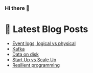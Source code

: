 ### Hi there 👋



# 📩 Latest Blog Posts 
<!-- BLOG-POST-LIST:START -->
- [Event logs, logical vs physical](http://shanehowearth.com/event-logs-logical-vs-physical)
- [Kafka](http://shanehowearth.com/kafka)
- [Data on disk](http://shanehowearth.com/data-on-disk)
- [Start Up vs Scale Up](http://shanehowearth.com/start-up-vs-scale-up)
- [Resilient programming](http://shanehowearth.com/resilient-programming)
<!-- BLOG-POST-LIST:END -->
